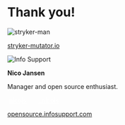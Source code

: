 # Thank you!&nbsp;&nbsp;&nbsp;

<!-- .slide: class="is-fancy3" data-background-gradient="linear-gradient(90deg, rgba(232,75,57,1) 50%, rgba(0,56,101,0) 50%)" -->

<div class="kc-flex kc-columns kc-gap5">

<div>

![stryker-man](/img/stryker-man.svg) <!-- .element: width="75%" -->

[stryker-mutator.io](https://stryker-mutator.io) <!-- .element target="_blank" style="color: #fff" -->

</div>
<div>

![Info Support](/cli-img/logo-white.png) <!-- .element: width="70%" -->

**Nico Jansen**

Manager and open source enthusiast.
<!-- .element: class="kc-smaller" -->


<i class="bi bi-github" style="color: #fff"></i> &nbsp;<a target="_blank" href="https://github.com/nicojs" style="color: #fff">nicojs</a>  <i class="bi bi-twitter-x" style="margin-left: 20px; color: #fff"></i> &nbsp;<a target="_blank" style="color: #fff" href="https://twitter.com/_nicojs">\_nicojs</a>

[opensource.infosupport.com](https://opensource.infosupport.com)  <!-- .element target="_blank" style="color: #fff" -->

</div>
</div>
